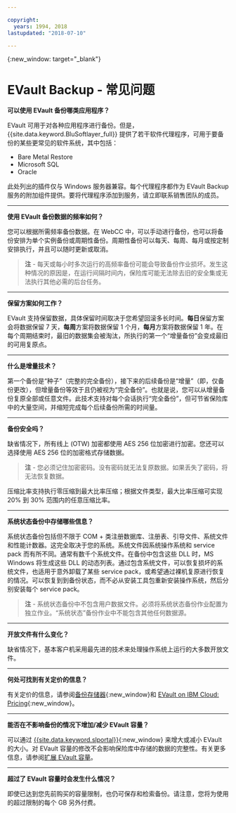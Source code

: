 ```yaml
---

copyright:
  years: 1994, 2018
lastupdated: "2018-07-10"

---
```

{:new_window: target="_blank"}


# EVault Backup - 常见问题

**可以使用 EVault 备份哪类应用程序？**

EVault 可用于对各种应用程序进行备份。但是，{{site.data.keyword.BluSoftlayer_full}} 提供了若干软件代理程序，可用于要备份的某些更常见的软件系统，其中包括：

- Bare Metal Restore
- Microsoft SQL
- Oracle

此处列出的插件仅与 Windows 服务器兼容。每个代理程序都作为 EVault Backup 服务的附加组件提供。要将代理程序添加到服务，请立即联系销售团队的成员。 

<hr>

**使用 EVault 备份数据的频率如何？**

您可以根据所需频率备份数据。在 WebCC 中，可以手动进行备份，也可以将备份安排为单个实例备份或周期性备份。周期性备份可以每天、每周、每月或按定制安排执行，并且可以随时更新或取消。

>**注** - 每天或每小时多次运行的高频率备份可能会导致备份作业损坏。发生这种情况的原因是，在运行间隔时间内，保险库可能无法除去旧的安全集或无法执行其他必需的后台任务。

<hr>

**保留方案如何工作？**

EVault 支持保留数据，具体保留时间取决于您希望回滚多长时间。**每日**保留方案会将数据保留 7 天，**每周**方案将数据保留 1 个月，**每月**方案将数据保留 1 年。在每个周期结束时，最旧的数据集会被淘汰，所执行的第一个“增量备份”会变成最旧的可用复原点。 

<hr>

**什么是增量技术？**

第一个备份是“种子”（完整的完全备份），接下来的后续备份是“增量”（即，仅备份更改），但增量备份等效于且仍被视为“完全备份”。也就是说，您可以从增量备份复原全部或任意文件。此技术支持对每个会话执行“完全备份”，但可节省保险库中的大量空间，并缩短完成每个后续备份所需的时间量。

<hr>

**备份安全吗？**

缺省情况下，所有线上 (OTW) 加密都使用 AES 256 位加密进行加密。您还可以选择使用 AES 256 位的加密格式存储数据。 

>**注** - 您必须记住加密密码。没有密码就无法复原数据。如果丢失了密码，将无法恢复数据。 

压缩比率支持执行零压缩到最大比率压缩；根据文件类型，最大比率压缩可实现 20% 到 30% 范围内的任意压缩比率。


<hr>

**系统状态备份中存储哪些信息？**

系统状态备份包括但不限于 COM + 类注册数据库、注册表、引导文件、系统文件和性能计数器。这完全取决于您的系统。系统文件因系统操作系统和 service pack 而有所不同。通常有数千个系统文件。在备份中包含这些 DLL 时，MS Windows 将生成这些 DLL 的动态列表。通过包含系统文件，可以恢复损坏的系统文件，也适用于意外卸载了某些 service pack，或希望通过裸机复原进行恢复的情况。可以恢复到到备份状态，而不必从安装工具包重新安装操作系统，然后分别安装每个 service pack。

>**注** - 系统状态备份中不包含用户数据文件。必须将系统状态备份作业配置为独立作业。“系统状态”备份作业中不能包含其他任何数据源。

<hr>

**开放文件有什么变化？**

缺省情况下，基本客户机采用最先进的技术来处理操作系统上运行的大多数开放文件。

<hr>

**何处可找到有关定价的信息？**

有关定价的信息，请参阅[备份存储器](https://www.ibm.com/cloud/backup-and-restore){:new_window}和 [EVault on IBM Cloud: Pricing](https://www.ibm.com/cloud/evault/pricing){:new_window}。

<hr>

**能否在不影响备份的情况下增加/减少 EVault 容量？**

可以通过 [{{site.data.keyword.slportal}}](https://control.softlayer.com/){:new_window} 来增大或减小 EVault 的大小。对 EVault 容量的修改不会影响保险库中存储的数据的完整性。有关更多信息，请参阅[扩展 EVault 容量](expanding-evault-capacity.html)。

<hr>

**超过了 EVault 容量时会发生什么情况？**

即使已达到您先前购买的容量限制，也仍可保存和检索备份。请注意，您将为使用的超过限制的每个 GB 另外付费。
